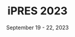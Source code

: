 ---
date: September 19 - 22, 2023
layout: ipres
location: Champaign-Urbana, Illinois, USA
parent: iPRES
proceedings_full: https://www.ideals.illinois.edu/items/128305
proceedings_ideals: https://www.ideals.illinois.edu/units/541
proceedings_osf: ''
proceedings_phaidra: ''
session_recordings: https://mediaspace.illinois.edu/channel/iPRES+2023
title: iPRES 2023
website: https://ipres2023.us/
website_mirror_ipres: ''
website_status: ''
year: 2023
---